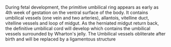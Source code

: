 During fetal development, the primitive umbilical ring appears as early as 4th week of gestation on the ventral surface of the body. It contains umbilical vessels (one vein and two arteries), allantois, vitelline duct, vitelline vessels and loop of midgut. As the herniated midgut return back, the definitive umbilical cord will develop which contains the umbilical vessels surrounded by Wharton's jelly. The Umbilical vessels obliterate after birth and will be replaced by a ligamentous structure